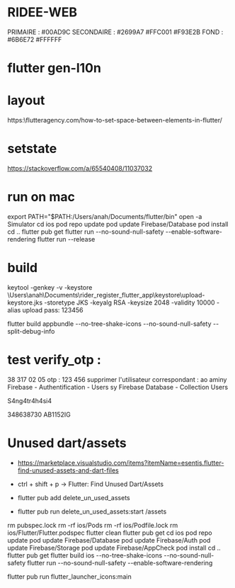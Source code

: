 # RIDEE-WEB
PRIMAIRE	: 	#00AD9C	
SECONDAIRE	:	#2699A7	#FFC001	#F93E2B
FOND		:	#6B6E72	#FFFFFF

# flutter gen-l10n

# layout

https:\\flutteragency.com/how-to-set-space-between-elements-in-flutter/

# setstate

https://stackoverflow.com/a/65540408/11037032

# run on mac
export PATH="$PATH:/Users/anah/Documents/flutter/bin"
open -a Simulator
cd ios
pod repo update
pod update Firebase/Database
pod install
cd ..
flutter pub get
flutter run --no-sound-null-safety --enable-software-rendering
flutter run --release


# build
keytool -genkey -v -keystore \Users\anah\Documents\rider_register_flutter_app\keystore\upload-keystore.jks -storetype JKS -keyalg RSA -keysize 2048 -validity 10000 -alias upload
pass: 123456

flutter build appbundle --no-tree-shake-icons --no-sound-null-safety --split-debug-info

<!-- 
        383589416
        38 35 89 41 6
        123456 
-->

# test verify_otp :
38 317 02 05
otp : 123 456
supprimer l'utilisateur correspondant : ao aminy Firebase - Authentification - Users sy Firebase Database - Collection Users

S4ng4tr4h4si4

348638730
AB1152IG

# Unused dart/assets

 - https://marketplace.visualstudio.com/items?itemName=esentis.flutter-find-unused-assets-and-dart-files
 - ctrl + shift + p -> Flutter: Find Unused Dart/Assets

 - flutter pub add delete_un_used_assets
 - flutter pub run delete_un_used_assets:start /assets


rm pubspec.lock
rm -rf ios/Pods
rm -rf ios/Podfile.lock
rm ios/Flutter/Flutter.podspec
flutter clean
flutter pub get
cd ios
pod repo update
pod update Firebase/Database
pod update Firebase/Auth
pod update Firebase/Storage
pod update Firebase/AppCheck
pod install
cd ..
flutter pub get
flutter build ios --no-tree-shake-icons --no-sound-null-safety
flutter run --no-sound-null-safety --enable-software-rendering

flutter pub run flutter_launcher_icons:main